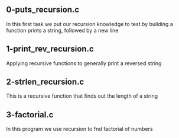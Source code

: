 ## 0-puts_recursion.c
In this first task we put our recursion knowledge to test by building a function prints a string, followed by a new line

## 1-print_rev_recursion.c
Applying recursive functions to generally print a reversed string

##  2-strlen_recursion.c
This is a recursive function that finds out the length of a string

## 3-factorial.c
In this program we use recursion to fnd factorial of numbers
